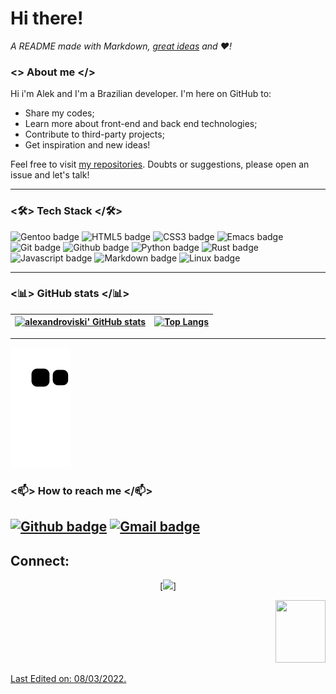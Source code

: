 
# Hi there!
 
*A README made with Markdown, [great ideas](https://github.com/alexandroviski) and ♥️!*

### <> About me </>

Hi i'm Alek and I'm a Brazilian developer. I'm here on GitHub to:
- Share my codes;
- Learn more about front-end and back end technologies;
- Contribute to third-party projects;
- Get inspiration and new ideas!

Feel free to visit [my repositories](https://github.com/alexandroviski?tab=repositories). Doubts or suggestions, please open an issue and let's talk!

---

### <🛠> Tech Stack </🛠>

![Gentoo badge](https://img.shields.io/badge/Gentoo-993399?style=for-the-badge&logo=gentoo&logoColor=black) ![HTML5 badge](https://img.shields.io/badge/HTML5-E34F26?style=for-the-badge&logo=html5&logoColor=white) ![CSS3 badge](https://img.shields.io/badge/CSS3-1572B6?style=for-the-badge&logo=css3&logoColor=white) ![Emacs badge](https://img.shields.io/badge/emacs-000000?style=for-the-badge&logo=GNUemacs) ![Git badge](https://img.shields.io/badge/GIT-F05032?style=for-the-badge&logo=git&logoColor=white) ![Github badge](https://img.shields.io/badge/GitHub-100000?style=for-the-badge&logo=github&logoColor=white) ![Python badge](https://img.shields.io/badge/Python-000000?style=for-the-badge&logo=python) ![Rust badge](https://img.shields.io/badge/Rust-000000?style=for-the-badge&logo=rust) ![Javascript badge](https://img.shields.io/badge/javascript-000000?style=for-the-badge&logo=javascript)  ![Markdown badge](https://img.shields.io/badge/Markdown-000000?style=for-the-badge&logo=markdown&logoColor=white) ![Linux badge](https://img.shields.io/badge/Linux-FCC624?style=for-the-badge&logo=linux&logoColor=black)

---

### <📊> GitHub stats </📊>


[![alexandroviski' GitHub stats](https://github-readme-stats.vercel.app/api?username=alexandroviski&show_icons=true&theme=dark&text_color=fff&border_color=79ff97&hide_title=true)](https://github.com/alexandroviski) | [![Top Langs](https://github-readme-stats.vercel.app/api/top-langs/?username=alexandroviski&theme=dark&text_color=fff&border_color=79ff97&layout=compact)](https://github.com/alexandroviski) 
| ----------- | ------------ |
---

![Snake animation](https://github.com/alexandroviski/alexandroviski/blob/output/github-contribution-grid-snake.svg)

### <📫> How to reach me </📫>

[![Github badge](https://img.shields.io/badge/alexandroviski-100000?style=for-the-badge&logo=github&logoColor=white)](https://github.com/alexandroviski) [![Gmail badge](https://img.shields.io/badge/kisanHorini@protonmail.com-c5221f?style=for-the-badge&logo=protonmail&logoColor=white)](mailto:kisanHorini@protonmail.com)
------
## Connect:
<p align = "center">
[<a href="https://freestading-binary.github.io/"><img src ="https://img.shields.io/badge/website-%23.svg?&style=for-the-badge&logo=www&logoColor=white%22&color=black"/>]
<p align = "right">
<a href=https://gentoo.org> <img src="https://i.pinimg.com/originals/d6/60/0c/d6600cca7fc2fb2e5522979691bb84ab.png" width="80" height="100"/>
   <p align="left"> Last Edited on: 08/03/2022.
